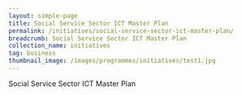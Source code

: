 ```yaml
---
layout: simple-page
title: Social Service Sector ICT Master Plan
permalink: /initiatives/social-service-sector-ict-master-plan/
breadcrumb: Social Service Sector ICT Master Plan
collection_name: initiatives
tag: business
thumbnail_image: /images/programmes/initiatives/test1.jpg
---
```


Social Service Sector ICT Master Plan